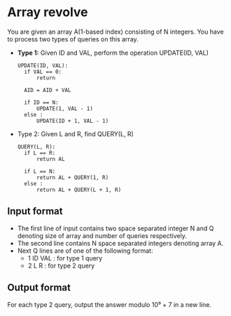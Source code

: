 # Array revolve

You are given an array A(1-based index) consisting of N integers. You have to process two types of queries on this array.

- **Type 1:** Given ID and VAL, perform the operation UPDATE(ID, VAL)

      UPDATE(ID, VAL):
        if VAL == 0:
            return

        AID = AID + VAL

        if ID == N:
            UPDATE(1, VAL - 1)
        else :
            UPDATE(ID + 1, VAL - 1)

- Type 2: Given L and R, find QUERY(L, R)

      QUERY(L, R):
        if L == R:
            return AL

        if L == N:
            return AL + QUERY(1, R)
        else :
            return AL + QUERY(L + 1, R)

## Input format

- The first line of input contains two space separated integer N and Q denoting size of array and number of queries respectively.
- The second line contains N space separated integers denoting array A.
- Next Q lines are of one of the following format:
  - 1 ID VAL : for type 1 query
  - 2 L R : for type 2 query

## Output format

For each type 2 query, output the answer modulo 10⁹ + 7 in a new line.
